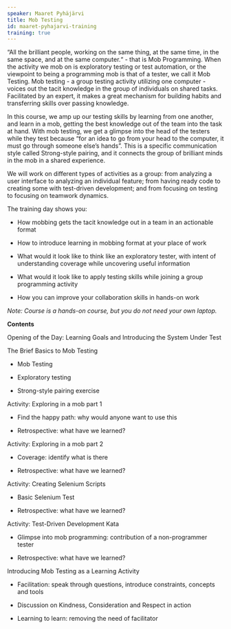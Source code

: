 ```yaml
---
speaker: Maaret Pyhäjärvi
title: Mob Testing
id: maaret-pyhajarvi-training
training: true
---
```

“All the brilliant people, working on the same thing, at the same time, in the same space, and at the same computer.“ - that is Mob Programming. When the activity we mob on is exploratory testing or test automation, or the viewpoint to being a programming mob is that of a tester, we call it Mob Testing. Mob testing - a group testing activity utilizing one computer - voices out the tacit knowledge in the group of individuals on shared tasks. Facilitated by an expert, it makes a great mechanism for building habits and transferring skills over passing knowledge.  

In this course, we amp up our testing skills by learning from one another, and learn in a mob, getting the best knowledge out of the team into the task at hand. With mob testing, we get a glimpse into the head of the testers while they test because “for an idea to go from your head to the computer, it must go through someone else’s hands”. This is a specific communication style called Strong-style pairing, and it connects the group of brilliant minds in the mob in a shared experience.

We will work on different types of activities as a group: from analyzing a user interface to analyzing an individual feature; from having ready code to creating some with test-driven development; and from focusing on testing to focusing on teamwork dynamics.

The training day shows you:

  * How mobbing gets the tacit knowledge out in a team in an actionable format

  * How to introduce learning in mobbing format at your place of work

  * What would it look like to think like an exploratory tester, with intent of understanding coverage while uncovering useful information

  * What would it look like to apply testing skills while joining a group programming activity

  * How you can improve your collaboration skills in hands-on work

*Note: Course is a hands-on course, but you do not need your own laptop.*

**Contents**

Opening of the Day: Learning Goals and Introducing the System Under Test

The Brief Basics to Mob Testing

  * Mob Testing

  * Exploratory testing

  * Strong-style pairing exercise

Activity: Exploring in a mob part 1

  * Find the happy path: why would anyone want to use this

  * Retrospective: what have we learned?

Activity: Exploring in a mob part 2

  * Coverage: identify what is there

  * Retrospective: what have we learned?

Activity: Creating Selenium Scripts

  * Basic Selenium Test

  * Retrospective: what have we learned?

Activity: Test-Driven Development Kata

  * Glimpse into mob programming: contribution of a non-programmer tester

  * Retrospective: what have we learned?

Introducing Mob Testing as a Learning Activity

  * Facilitation: speak through questions, introduce constraints, concepts and tools

  * Discussion on Kindness, Consideration and Respect in action

  * Learning to learn: removing the need of facilitator
